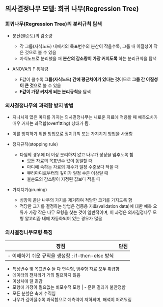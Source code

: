 ## **의사결정나무 모델: 회귀 나무(Regression Tree)**

### 회귀나무(Regression Tree)의 분리규칙 탐색

- 분산(불순도)의 감소량
    - 각 그룹(자식노드) 내에서의 목표변수의 분산이 작을수록,
    그룹 내 이질성이 작은 것으로 볼 수 있음
    - 자식노드로 분리했을 때 **분산의 감소량이 가장 커지도록** 하는 분리규칙을 탐색

- ANOVA의 F 통계량
    - F값이 클수록 **그룹(자식노드) 간에 평균차이가 있다는 것**이므로 **그룹 간 이질성이 큰 것**으로 볼 수 있음
    - **F값이 가장 커지게 되는 분리규칙**을 탐색

### 의사결정나무의 과적합 방지 방법

- 지나치게 많은 마디를 가지는 의사결정나무는 새로운 자료에 적용할 때 예측오차가 매우 커지는 과적합(overfitting) 상태가 됨.
- 이를 방지하기 위한 방법으로 정지규칙 또는 가지치기 방법을 사용함
- 정지규칙(stopping rule)
    - 다읨의 경우에 더 이상 분리하지 않고 나무가 성장을 멈추도록 함
        - 모든 자료의 목표변수 값이 동일할 때
        - 마디에 속하는 자료의 개수가 일정 수준보다 적을 때
        - 뿌리마디로부터의 깊이가 일정 수준 이상일 때
        - 불순도의 감소량이 지정된 값보다 적을 때
        
- 가지치기(pruning)
    - 성장이 끝난 나무의 가지를 제거하여 적당한 크기를 가지도록 함
    - 적당한 크기를 결정하는 방법은 검증용 자료(validation data)에 대한 예측 오류가 가장 작은 나무 모형을 찾는 것이 일반적이며, 이 과정은 의사결정나무 모형 알고리즘 내에 자동화되어 있는 경우가 많음

### 의사결정나무모형 특징

| 장점 | 단점 |
| --- | --- |
| - 이해하기 쉬운 규칙을 생성함 : if-then-else 방식
- 특성변수 및 목표변수 둘 다 연속형, 범주형 자료 모두 취급함
- 데이터의 전처리가 거의 필요하지 않음
- 이상치에 덜 민감
- 모형에 가정이 필요없는 비모수적 모형 | - 훈련 결과가 불안정함
- 모든 분할은 축에 수직임
- 나무가 깊어질수록 과적합으로 예측력이 저하되며, 해석이 어려워짐
